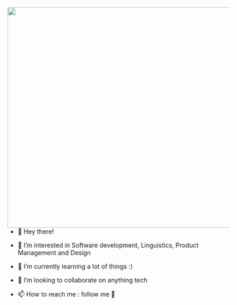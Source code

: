 
<!---
aayush-sr/aayush-sr is a ✨ special ✨ repository because its `README.md` (this file) appears on your GitHub profile.
You can click the Preview link to take a look at your changes.
--->


<a href="url"><img src="https://user-images.githubusercontent.com/92394355/207122843-4bb5d21e-0bb0-4fe2-8a06-76022266c7e8.jpg" align="left" height="500" width="1500" ></a>
- 👋 Hey there!

- 👀 I’m interested in Software development, Linguistics, Product Management and Design
- 🌱 I’m currently learning a lot of things :)
- 💞️ I’m looking to collaborate on anything tech
- 📫 How to reach me : follow me 🔼
